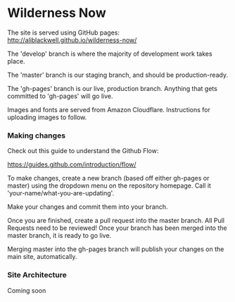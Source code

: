 # Wilderness Now

The site is served using GitHub pages: http://aliblackwell.github.io/wilderness-now/

The 'develop' branch is where the majority of development work takes place.

The 'master' branch is our staging branch, and should be production-ready.

The 'gh-pages' branch is our live, production branch. Anything that gets committed to 'gh-pages' will go live.

Images and fonts are served from Amazon Cloudflare. Instructions for uploading images to follow.

### Making changes

Check out this guide to understand the Github Flow:

https://guides.github.com/introduction/flow/

To make changes, create a new branch (based off either gh-pages or master) using the dropdown menu on the repository homepage. Call it 'your-name/what-you-are-updating'.

Make your changes and commit them into your branch.

Once you are finished, create a pull request into the master branch. All Pull Requests need to be reviewed! Once your branch has been merged into the master branch, it is ready to go live.

Merging master into the gh-pages branch will publish your changes on the main site, automatically.

### Site Architecture

Coming soon


